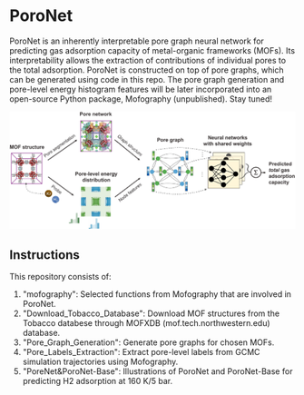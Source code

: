 # PoroNet
PoroNet is an inherently interpretable pore graph neural network for predicting gas adsorption capacity of metal-organic frameworks (MOFs). Its interpretability allows the extraction of contributions of individual pores to the total adsorption. PoroNet is constructed on top of pore graphs, which can be generated using code in this repo. The pore graph generation and pore-level energy histogram features will be later incorporated into an open-source Python package, Mofography (unpublished). Stay tuned! <br>

![PoroNet](workflow.jpg)

## Instructions
This repository consists of:
1. "mofography": Selected functions from Mofography that are involved in PoroNet.
2. "Download_Tobacco_Database": Download MOF structures from the Tobacco databese through MOFXDB (mof.tech.northwestern.edu) database.
3. "Pore_Graph_Generation": Generate pore graphs for chosen MOFs.
4. "Pore_Labels_Extraction": Extract pore-level labels from GCMC simulation trajectories using Mofography.
5. "PoreNet&PoroNet-Base": Illustrations of PoroNet and PoroNet-Base for predicting H2 adsorption at 160 K/5 bar.
